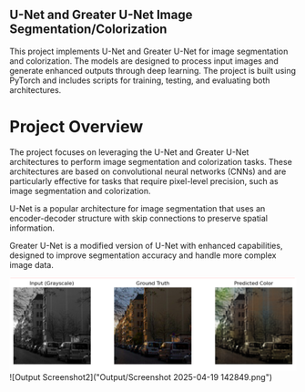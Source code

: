 ## U-Net and Greater U-Net Image Segmentation/Colorization
This project implements U-Net and Greater U-Net for image segmentation and colorization. The models are designed to process input images and generate enhanced outputs through deep learning. The project is built using PyTorch and includes scripts for training, testing, and evaluating both architectures.



# Project Overview
The project focuses on leveraging the U-Net and Greater U-Net architectures to perform image segmentation and colorization tasks. These architectures are based on convolutional neural networks (CNNs) and are particularly effective for tasks that require pixel-level precision, such as image segmentation and colorization.

U-Net is a popular architecture for image segmentation that uses an encoder-decoder structure with skip connections to preserve spatial information.

Greater U-Net is a modified version of U-Net with enhanced capabilities, designed to improve segmentation accuracy and handle more complex image data.


![Output Screenshot](Output/Screenshot%202025-04-20%20050312.png)
![Output Screenshot2]("Output/Screenshot 2025-04-19 142849.png")
